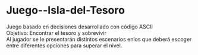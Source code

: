 # Juego--Isla-del-Tesoro
Juego basado en decisiones desarrollado con código ASCII
<br>
Objetivo: Encontrar el tesoro y sobrevivir
<br>
Al jugador se le presentarán distintos escenarios enlos que deberá escoger entre diferentes opciones para superar el nivel.
